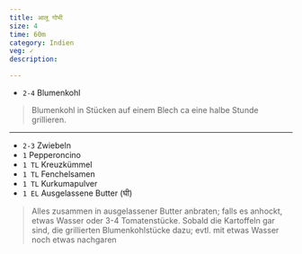 ```yaml
---
title: आलू गोभी 
size: 4
time: 60m
category: Indien
veg: ✓
description: 

---
```


- `2-4` Blumenkohl

> Blumenkohl in Stücken auf einem Blech ca eine halbe Stunde grillieren.

---

- `2-3` Zwiebeln
- `1` Pepperoncino
- `1 TL` Kreuzkümmel
- `1 TL` Fenchelsamen
- `1 TL` Kurkumapulver
- `1 EL` Ausgelassene Butter (घी)

> Alles zusammen in ausgelassener Butter anbraten; falls es anhockt, etwas Wasser oder 3-4 Tomatenstücke. Sobald die Kartoffeln gar sind, die grillierten Blumenkohlstücke dazu; evtl. mit etwas Wasser noch etwas nachgaren